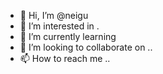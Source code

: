 - 👋 Hi, I’m @neigu 
- 👀 I’m interested in .
- 🌱 I’m currently learning
- 💞️ I’m looking to collaborate on ..
- 📫 How to reach me ..

<!---
neigu/neigu is a ✨ special ✨ repository because its `README.md` (this file) appears on your GitHub profile.
You can click the Preview link to take a look at your changes.
--->
